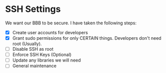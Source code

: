 # SSH Settings

We want our BBB to be secure. I have taken the following steps:


* [X] Create user accounts for developers
* [X] Grant sudo permissions for only CERTAIN things. Developers don't need root (Usually).
* [ ] Disable SSH as root 
* [ ] Enforce SSH Keys (Optional)
* [ ] Update any libraries we will need
* [ ] General maintenance
